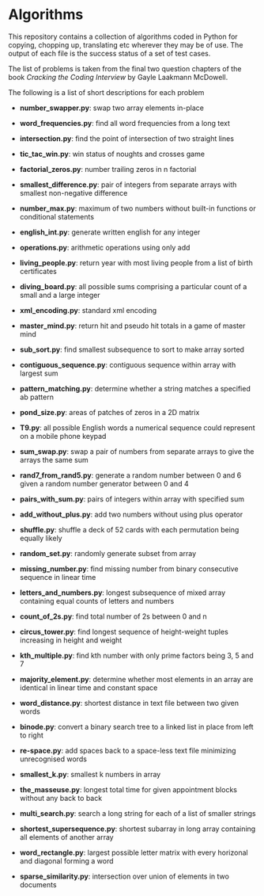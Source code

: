 # Algorithms

This repository contains a collection of algorithms coded in Python for copying, chopping up, translating etc wherever they may be of use. The output of each file is the success status of a set of test cases.

The list of problems is taken from the final two question chapters of the book *Cracking the Coding Interview* by Gayle Laakmann McDowell.

The following is a list of short descriptions for each problem

* **number_swapper.py**: swap two array elements in-place
* **word_frequencies.py**: find all word frequencies from a long text
* **intersection.py**: find the point of intersection of two straight lines
* **tic_tac_win.py**: win status of noughts and crosses game
* **factorial_zeros.py**: number trailing zeros in n factorial 
* **smallest_difference.py**: pair of integers from separate arrays with smallest non-negative difference
* **number_max.py**: maximum of two numbers without built-in functions or conditional statements
* **english_int.py**: generate written english for any integer
* **operations.py**: arithmetic operations using only add
* **living_people.py**: return year with most living people from a list of birth certificates
* **diving_board.py**: all possible sums comprising a particular count of a small and a large integer
* **xml_encoding.py**: standard xml encoding
* **master_mind.py**: return hit and pseudo hit totals in a game of master mind
* **sub_sort.py**: find smallest subsequence to sort to make array sorted
* **contiguous_sequence.py**: contiguous sequence within array with largest sum
* **pattern_matching.py**: determine whether a string matches a specified ab pattern
* **pond_size.py**: areas of patches of zeros in a 2D matrix
* **T9.py**: all possible English words a numerical sequence could represent on a mobile phone keypad
* **sum_swap.py**: swap a pair of numbers from separate arrays to give the arrays the same sum
* **rand7_from_rand5.py**: generate a random number between 0 and 6 given a random number generator between 0 and 4
* **pairs_with_sum.py**: pairs of integers within array with specified sum

* **add_without_plus.py**: add two numbers without using plus operator
* **shuffle.py**: shuffle a deck of 52 cards with each permutation being equally likely
* **random_set.py**: randomly generate subset from array
* **missing_number.py**: find missing number from binary consecutive sequence in linear time
* **letters_and_numbers.py**: longest subsequence of mixed array containing equal counts of letters and numbers
* **count_of_2s.py**: find total number of 2s between 0 and n
* **circus_tower.py**: find longest sequence of height-weight tuples increasing in height and weight
* **kth_multiple.py**: find kth number with only prime factors being 3, 5 and 7
* **majority_element.py**: determine whether most elements in an array are identical in linear time and constant space
* **word_distance.py**: shortest distance in text file between two given words
* **binode.py**: convert a binary search tree to a linked list in place from left to right
* **re-space.py**: add spaces back to a space-less text file minimizing unrecognised words
* **smallest_k.py**: smallest k numbers in array
* **the_masseuse.py**: longest total time for given appointment blocks without any back to back
* **multi_search.py**: search a long string for each of a list of smaller strings
* **shortest_supersequence.py**: shortest subarray in long array containing all elements of another array
* **word_rectangle.py**: largest possible letter matrix with every horizonal and diagonal forming a word
* **sparse_similarity.py**: intersection over union of elements in two documents
